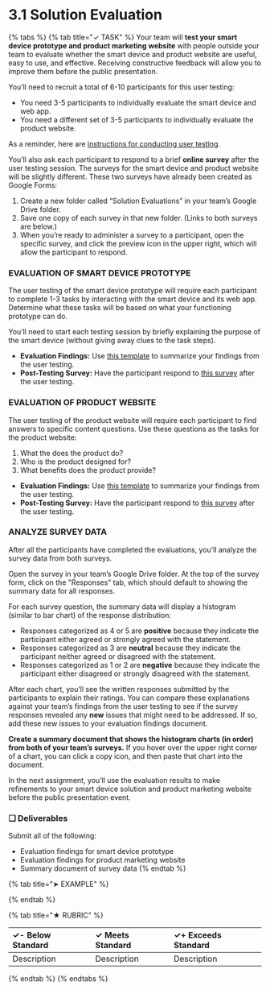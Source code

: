 # 3.1 Solution Evaluation

{% tabs %}
{% tab title="✓ TASK" %}
Your team will **test your smart device prototype and product marketing website** with people outside your team to evaluate whether the smart device and product website are useful, easy to use, and effective. Receiving constructive feedback will allow you to improve them before the public presentation.

You’ll need to recruit a total of 6-10 participants for this user testing:

* You need 3-5 participants to individually evaluate the smart device and web app.
* You need a different set of 3-5 participants to individually evaluate the product website.

As a reminder, here are [instructions for conducting user testing](https://docs.idew.org/principles-and-practices/practices/design-practices/user-testing).

You’ll also ask each participant to respond to a brief **online survey** after the user testing session. The surveys for the smart device and product website will be slightly different. These two surveys have already been created as Google Forms:

1. Create a new folder called “Solution Evaluations” in your team’s Google Drive folder.
2. Save one copy of each survey in that new folder. \(Links to both surveys are below.\)
3. When you’re ready to administer a survey to a participant, open the specific survey, and click the preview icon in the upper right, which will allow the participant to respond.

### EVALUATION OF SMART DEVICE PROTOTYPE

The user testing of the smart device prototype will require each participant to complete 1-3 tasks by interacting with the smart device and its web app. Determine what these tasks will be based on what your functioning prototype can do.

You’ll need to start each testing session by briefly explaining the purpose of the smart device \(without giving away clues to the task steps\).

* **Evaluation Findings:** Use [this template](https://drive.google.com/open?id=1lQUSyjqKTbo1Pth34okLd43AZw2O_zkC7zYE1grwHv0) to summarize your findings from the user testing.
* **Post-Testing Survey:** Have the participant respond to [this survey](https://drive.google.com/open?id=15yf_5iReO0fJpKu-NTZ0noDiRkDUeFW5L8YsDfZrr-I) after the user testing.

### EVALUATION OF PRODUCT WEBSITE

The user testing of the product website will require each participant to find answers to specific content questions. Use these questions as the tasks for the product website:

1. What the does the product do?
2. Who is the product designed for?
3. What benefits does the product provide?

* **Evaluation Findings:** Use [this template](https://drive.google.com/open?id=1lQUSyjqKTbo1Pth34okLd43AZw2O_zkC7zYE1grwHv0) to summarize your findings from the user testing.
* **Post-Testing Survey:** Have the participant respond to [this survey](https://drive.google.com/open?id=13UpyT0OLbxrNnvSxOwwmb3PsdZYlFXVbD7tIbmuYD7U) after the user testing.

### ANALYZE SURVEY DATA

After all the participants have completed the evaluations, you’ll analyze the survey data from both surveys.

Open the survey in your team’s Google Drive folder. At the top of the survey form, click on the "Responses" tab, which should default to showing the summary data for all responses.

For each survey question, the summary data will display a histogram \(similar to bar chart\) of the response distribution:

* Responses categorized as 4 or 5 are **positive** because they indicate the participant either agreed or strongly agreed with the statement.
* Responses categorized as 3 are **neutral** because they indicate the participant neither agreed or disagreed with the statement.
* Responses categorized as 1 or 2 are **negative** because they indicate the participant either disagreed or strongly disagreed with the statement.

After each chart, you’ll see the written responses submitted by the participants to explain their ratings. You can compare these explanations against your team’s findings from the user testing to see if the survey responses revealed any **new** issues that might need to be addressed. If so, add these new issues to your evaluation findings document.

**Create a summary document that shows the histogram charts \(in order\) from both of your team’s surveys.** If you hover over the upper right corner of a chart, you can click a copy icon, and then paste that chart into the document.

In the next assignment, you’ll use the evaluation results to make refinements to your smart device solution and product marketing website before the public presentation event.

### **❏ Deliverables**

Submit all of the following:

* Evaluation findings for smart device prototype
* Evaluation findings for product marketing website
* Summary document of survey data
{% endtab %}

{% tab title="➤ EXAMPLE" %}

{% endtab %}

{% tab title="★ RUBRIC" %}


| **✓- Below Standard** | **✓ Meets Standard** | **✓+ Exceeds Standard** |
| :--- | :--- | :--- |
| Description | Description | Description |
{% endtab %}
{% endtabs %}

